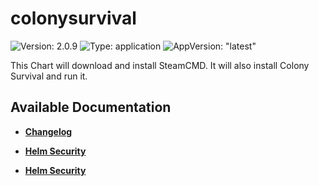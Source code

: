 # colonysurvival

![Version: 2.0.9](https://img.shields.io/badge/Version-2.0.9-informational?style=flat-square) ![Type: application](https://img.shields.io/badge/Type-application-informational?style=flat-square) ![AppVersion: "latest"](https://img.shields.io/badge/AppVersion-"latest"-informational?style=flat-square)

This Chart will download and install SteamCMD. It will also install Colony Survival and run it.

## Available Documentation

- [**Changelog**](CHANGELOG)

- [**Helm Security**](container-security)

- [**Helm Security**](helm-security)

